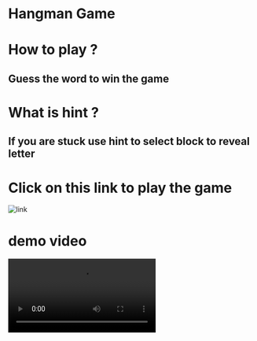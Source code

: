 # Hangman Game

# How to play ?
## Guess the word to win the game

# What is hint ?

## If you are stuck use hint to select block to reveal letter


# Click on this link to play the game
![link](https://hangmangame-cash.vercel.app/)

# demo video
![demo](./demo.webm)